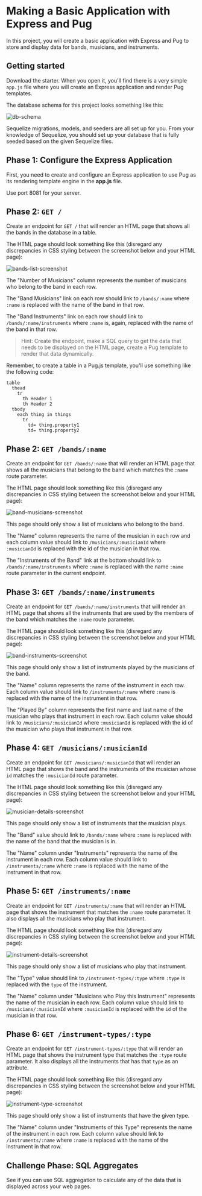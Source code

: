 # Making a Basic Application with Express and Pug

In this project, you will create a basic application with Express and Pug to
store and display data for bands, musicians, and instruments.

## Getting started

Download the starter. When you open it, you'll find there is a very simple
`app.js` file where you will create an Express application and render Pug
templates.

The database schema for this project looks something like this:

![db-schema]

Sequelize migrations, models, and seeders are all set up for you. From your
knowledge of Sequelize, you should set up your database that is fully seeded
based on the given Sequelize files.

## Phase 1: Configure the Express Application

First, you need to create and configure an Express application to use Pug as its
rendering template engine in the __app.js__ file.

Use port 8081 for your server.

## Phase 2: `GET /`

Create an endpoint for `GET /` that will render an HTML page that shows all the
bands in the database in a table.

The HTML page should look something like this (disregard any discrepancies in
CSS styling between the screenshot below and your HTML page):

![bands-list-screenshot]

The "Number of Musicians" column represents the number of musicians who
belong to the band in each row.

The "Band Musicians" link on each row should link to `/bands/:name` where
`:name` is replaced with the name of the band in that row.

The "Band Instruments" link on each row should link to
`/bands/:name/instruments` where `:name` is, again, replaced with the name
of the band in that row.

> Hint: Create the endpoint, make a SQL query to get the data that needs to be
> displayed on the HTML page, create a Pug template to render that data
> dynamically.

Remember, to create a table in a Pug.js template, you'll use something like the
following code:

```pug
table
  thead
    tr
      th Header 1
      th Header 2
  tbody
    each thing in things
      tr
        td= thing.property1
        td= thing.property2
```

## Phase 2: `GET /bands/:name`

Create an endpoint for `GET /bands/:name` that will render an HTML page that
shows all the musicians that belong to the band which matches the `:name` route
parameter.

The HTML page should look something like this (disregard any discrepancies in
CSS styling between the screenshot below and your HTML page):

![band-musicians-screenshot]

This page should only show a list of musicians who belong to the band.

The "Name" column represents the name of the musician in each row and each
column value should link to `/musicians/:musicianId` where `:musicianId` is
replaced with the id of the musician in that row.

The "Instruments of the Band" link at the bottom should link to
`/bands/:name/instruments` where `:name` is replaced with the name
`:name` route parameter in the current endpoint.

## Phase 3: `GET /bands/:name/instruments`

Create an endpoint for `GET /bands/:name/instruments` that will render an HTML
page that shows all the instruments that are used by the members of the band
which matches the `:name` route parameter.

The HTML page should look something like this (disregard any discrepancies in
CSS styling between the screenshot below and your HTML page):

![band-instruments-screenshot]

This page should only show a list of instruments played by the musicians of
the band.

The "Name" column represents the name of the instrument in each row. Each
column value should link to `/instruments/:name` where `:name` is
replaced with the name of the instrument in that row.

The "Played By" column represents the first name and last name of the musician
who plays that instrument in each row. Each column value should link to
`/musicians/:musicianId` where `:musicianId` is replaced with the id of the
musician who plays that instrument in that row.

## Phase 4: `GET /musicians/:musicianId`

Create an endpoint for `GET /musicians/:musicianId` that will render an HTML
page that shows the band and the instruments of the musician whose `id` matches
the `:musicianId` route parameter.

The HTML page should look something like this (disregard any discrepancies in
CSS styling between the screenshot below and your HTML page):

![musician-details-screenshot]

This page should only show a list of instruments that the musician plays.

The "Band" value should link to `/bands/:name` where `:name` is replaced with
the name of the band that the musician is in.

The "Name" column under "Instruments" represents the name of the instrument in
each row. Each column value should link to `/instruments/:name` where `:name` is
replaced with the name of the instrument in that row.

## Phase 5: `GET /instruments/:name`

Create an endpoint for `GET /instruments/:name` that will render an HTML
page that shows the instrument that matches the `:name` route parameter. It
also displays all the musicians who play that instrument.

The HTML page should look something like this (disregard any discrepancies in
CSS styling between the screenshot below and your HTML page):

![instrument-details-screenshot]

This page should only show a list of musicians who play that instrument.

The "Type" value should link to `/instrument-types/:type` where `:type` is
replaced with the `type` of the instrument.

The "Name" column under "Musicians who Play this Instrument" represents the name
of the musician in each row. Each column value should link to
`/musicians/:musicianId` where `:musicianId` is replaced with the `id` of the
musician in that row.

## Phase 6: `GET /instrument-types/:type`

Create an endpoint for `GET /instrument-types/:type` that will render an HTML
page that shows the instrument type that matches the `:type` route parameter. It
also displays all the instruments that has that `type` as an attribute.

The HTML page should look something like this (disregard any discrepancies in
CSS styling between the screenshot below and your HTML page):

![instrument-type-screenshot]

This page should only show a list of instruments that have the given type.

The "Name" column under "Instruments of this Type" represents the name
of the instrument in each row. Each column value should link to
`/instruments/:name` where `:name` is replaced with the name of the
instrument in that row.

## Challenge Phase: SQL Aggregates

See if you can use SQL aggregation to calculate any of the data that is
displayed across your web pages.

[db-schema]: https://appacademy-open-assets.s3.us-west-1.amazonaws.com/Modular-Curriculum/content/express/projects/express-pug-app-bands-db-schema.png
[bands-list-screenshot]: https://appacademy-open-assets.s3.us-west-1.amazonaws.com/Modular-Curriculum/content/express/projects/bands-list-screenshot.png
[band-musicians-screenshot]: https://appacademy-open-assets.s3.us-west-1.amazonaws.com/Modular-Curriculum/content/express/projects/band-musicians-screenshot.png
[band-instruments-screenshot]: https://appacademy-open-assets.s3.us-west-1.amazonaws.com/Modular-Curriculum/content/express/projects/band-instruments-screenshot.png
[musician-details-screenshot]: https://appacademy-open-assets.s3.us-west-1.amazonaws.com/Modular-Curriculum/content/express/projects/musician-details-screenshot.png
[instrument-details-screenshot]: https://appacademy-open-assets.s3.us-west-1.amazonaws.com/Modular-Curriculum/content/express/projects/instrument-details-screenshot.png
[instrument-type-screenshot]:https://appacademy-open-assets.s3.us-west-1.amazonaws.com/Modular-Curriculum/content/express/projects/instrument-type-screenshot.png